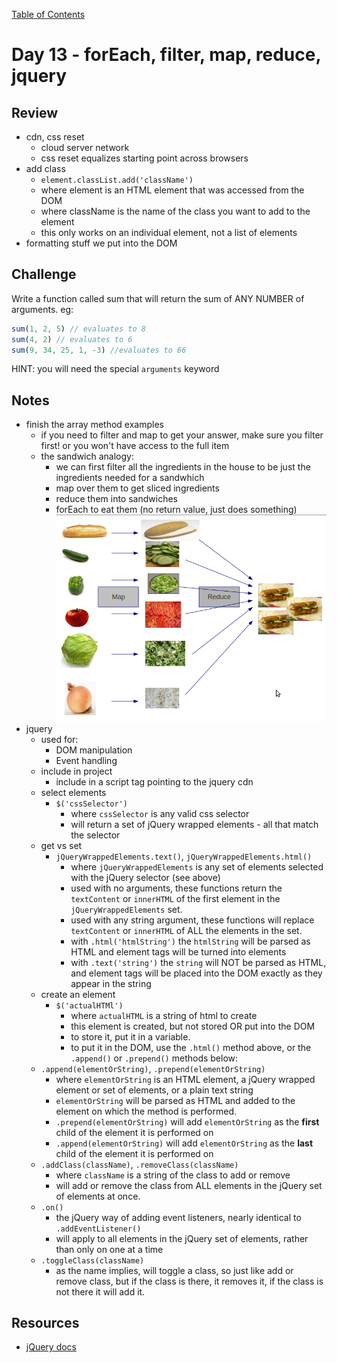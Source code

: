 [Table of Contents](/README.md)

# Day 13 - forEach, filter, map, reduce, jquery

## Review
- cdn, css reset
  - cloud server network
  - css reset equalizes starting point across browsers
- add class
  - `element.classList.add('className')`
  - where element is an HTML element that was accessed from the DOM
  - where className is the name of the class you want to add to the element
  - this only works on an individual element, not a list of elements
- formatting stuff we put into the DOM

## Challenge
Write a function called sum that will return the sum of ANY NUMBER of arguments. eg:
```js
sum(1, 2, 5) // evaluates to 8
sum(4, 2) // evaluates to 6
sum(9, 34, 25, 1, -3) //evaluates to 66
```
HINT: you will need the special `arguments` keyword

## Notes
- finish the array method examples
  - if you need to filter and map to get your answer, make sure you filter first! or you won't have access to the full item
  - the sandwich analogy:
    - we can first filter all the ingredients in the house to be just the ingredients needed for a sandwhich
    - map over them to get sliced ingredients
    - reduce them into sandwiches
    - forEach to eat them (no return value, just does something)
  ![](../images/map-reduce.png)
- jquery
  - used for:
    - DOM manipulation
    - Event handling
  - include in project
    - include in a script tag pointing to the jquery cdn
  - select elements
    - `$('cssSelector')`
      - where `cssSelector` is any valid css selector
      - will return a set of jQuery wrapped elements - all that match the selector
  - get vs set
    - `jQueryWrappedElements.text()`, `jQueryWrappedElements.html()`
      - where `jQueryWrappedElements` is any set of elements selected with the jQuery selector (see above)
      - used with no arguments, these functions return the `textContent` or `innerHTML` of the first element in the `jQueryWrappedElements` set.
      - used with any string argument, these functions will replace `textContent` or `innerHTML` of ALL the elements in the set.
      - with `.html('htmlString')` the `htmlString` will be parsed as HTML and element tags will be turned into elements
      - with `.text('string')` the `string` will NOT be parsed as HTML, and element tags will be placed into the DOM exactly as they appear in the string
  - create an element
    - `$('actualHTMl')`
      - where `actualHTML` is a string of html to create
      - this element is created, but not stored OR put into the DOM
      - to store it, put it in a variable.
      - to put it in the DOM, use the `.html()` method above, or the `.append()` or `.prepend()` methods below:
  - `.append(elementOrString)`, `.prepend(elementOrString)`
    - where `elementOrString` is an HTML element, a jQuery wrapped element or set of elements, or a plain text string
    - `elementOrString` will be parsed as HTML and added to the element on which the method is performed.
    - `.prepend(elementOrString)` will add `elementOrString` as the **first** child of the element it is performed on
    - `.append(elementOrString)` will add `elementOrString` as the **last** child of the element it is performed on
  - `.addClass(className)`, `.removeClass(className)`
    - where `className` is a string of the class to add or remove
    - will add or remove the class from ALL elements in the jQuery set of elements at once.
  - `.on()`
    - the jQuery way of adding event listeners, nearly identical to `.addEventListener()`
    - will apply to all elements in the jQuery set of elements, rather than only on one at a time
  - `.toggleClass(className)`
    - as the name implies, will toggle a class, so just like add or remove class, but if the class is there, it removes it, if the class is not there it will add it.

## Resources
- [jQuery docs](http://jquery.com/)
